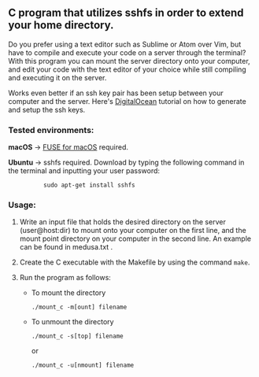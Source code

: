 ## C program that utilizes sshfs in order to extend your home directory.

Do you prefer using a text editor such as Sublime or Atom over Vim, but have 
to compile and execute your code on a server through the terminal? With this 
program you can mount the server directory onto your computer, and edit your 
code with the text editor of your choice while still compiling and executing it 
on the server.

Works even better if an ssh key pair has been setup between your computer and 
the server. Here's [DigitalOcean](goo.gl/Vk5au) tutorial on how to generate and 
setup the ssh keys.

### Tested environments:
__macOS__ -> [FUSE for macOS](https://osxfuse.github.io/) required.

__Ubuntu__ -> sshfs required. Download by typing the following command in the 
              terminal and inputting your user password:
              
              sudo apt-get install sshfs
              

### Usage: 
1. Write an input file that holds the desired directory on the server 
(user@host:dir) to mount onto your computer on the first line, and the mount 
point directory on your computer in the second line. An example can be found in 
medusa.txt .

2. Create the C executable with the Makefile by using the command `make`. 

3. Run the program as follows:
    - To mount the directory 
      ```
      ./mount_c -m[ount] filename 
      ```

    - To unmount the directory 
      ```
      ./mount_c -s[top] filename 
      ``` 
      or 
      ```
      ./mount_c -u[nmount] filename 
      ```
